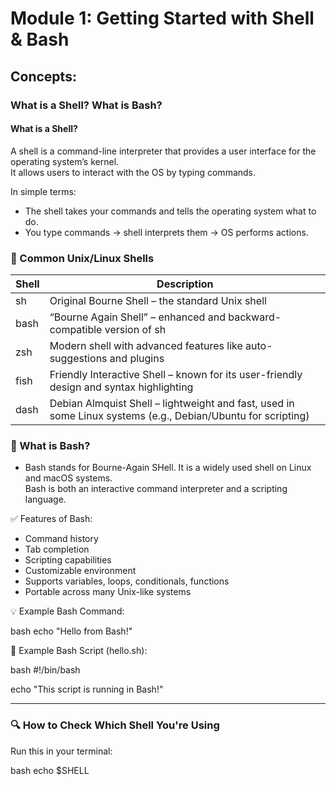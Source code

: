 # Module 1: Getting Started with Shell & Bash

## Concepts:

### What is a Shell? What is Bash?

#### What is a Shell?
A shell is a command-line interpreter that provides a user interface for the operating system’s kernel.  
It allows users to interact with the OS by typing commands.

In simple terms:
- The shell takes your commands and tells the operating system what to do.  
- You type commands → shell interprets them → OS performs actions.  

### 🧩 Common Unix/Linux Shells

| Shell | Description |
|-------|--------------|
| sh | Original Bourne Shell – the standard Unix shell |
| bash | “Bourne Again Shell” – enhanced and backward-compatible version of sh |
| zsh | Modern shell with advanced features like auto-suggestions and plugins |
| fish | Friendly Interactive Shell – known for its user-friendly design and syntax highlighting |
| dash | Debian Almquist Shell – lightweight and fast, used in some Linux systems (e.g., Debian/Ubuntu for scripting) |

### 🐚 What is Bash?
- Bash stands for Bourne-Again SHell. It is a widely used shell on Linux and macOS systems.  
  Bash is both an interactive command interpreter and a scripting language.

✅ Features of Bash:
- Command history  
- Tab completion  
- Scripting capabilities  
- Customizable environment  
- Supports variables, loops, conditionals, functions  
- Portable across many Unix-like systems  

💡 Example Bash Command:

bash
echo "Hello from Bash!"


📝 Example Bash Script (hello.sh):

bash
#!/bin/bash

echo "This script is running in Bash!"


---

### 🔍 How to Check Which Shell You're Using
Run this in your terminal:

bash
echo $SHELL
